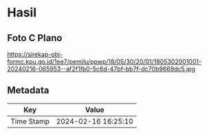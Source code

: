 # Hasil

## Foto C Plano

https://sirekap-obj-formc.kpu.go.id/1ee7/pemilu/ppwp/18/05/30/20/01/1805302001001-20240216-065953--af2f1fb0-5c6d-47bf-bb7f-dc70b9669dc5.jpg


## Metadata

| Key        | Value               |
| ---------- | ------------------- |
| Time Stamp | 2024-02-16 16:25:10 |



